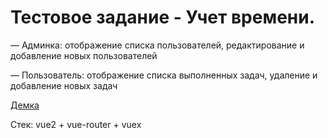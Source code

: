 # Тестовое задание - Учет времени.

— Админка: отображение списка пользователей, редактирование и добавление новых пользователей

— Пользователь: отображение списка выполненных задач, удаление и добавление новых задач

[Демка](https://modest-kilby-f8ad1c.netlify.app/)

Стек: vue2 + vue-router + vuex
